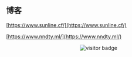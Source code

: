 ## 博客

[https://www.sunline.cf/](https://www.sunline.cf/)


[https://www.nndty.ml/](https://www.nndty.ml/)

<!-- 访客 -->
<p align="center">
  <img src="https://visitor-badge.glitch.me/badge?page_id=CloudSVC.CloudSVC" alt="visitor badge"/>
</p>
<!--
**CloudSVC/CloudSVC** is a ✨ _special_ ✨ repository because its `README.md` (this file) appears on your GitHub profile.
Here are some ideas to get you started:
- 🔭 I’m currently working on ...
- 🌱 I’m currently learning ...
- 👯 I’m looking to collaborate on ...
- 🤔 I’m looking for help with ...
- 💬 Ask me about ...
- 📫 How to reach me: ...
- 😄 Pronouns: ...
- ⚡ Fun fact: ...
-->
